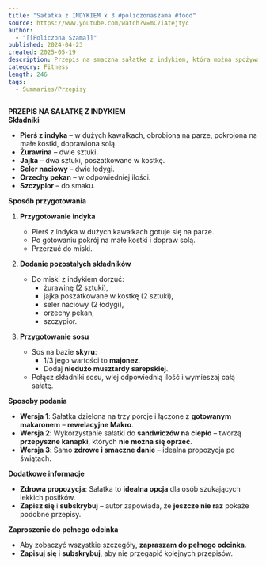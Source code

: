 ```yaml
---
title: "Sałatka z INDYKIEM x 3 #policzonaszama #food"
source: https://www.youtube.com/watch?v=mC7iAtejtyc
author:
  - "[[Policzona Szama]]"
published: 2024-04-23
created: 2025-05-19
description: Przepis na smaczna sałatke z indykiem, która można spożywać na różne sposoby, w tym jako kanapki, z makaronem lub jako zdrową opcję na świąteczne posiłki, wraz z szczegółowym opisem składników i sposobem przygotowania sosu.
category: Fitness
length: 246
tags:
  - Summaries/Przepisy
---
```



**PRZEPIS NA SAŁATKĘ Z INDYKIEM**  
**Składniki**  
- **Pierś z indyka** – w dużych kawałkach, obrobiona na parze, pokrojona na małe kostki, doprawiona solą.  
- **Żurawina** – dwie sztuki.  
- **Jajka** – dwa sztuki, poszatkowane w kostkę.  
- **Seler naciowy** – dwie łodygi.  
- **Orzechy pekan** – w odpowiedniej ilości.  
- **Szczypior** – do smaku.  

**Sposób przygotowania**  
1. **Przygotowanie indyka**  
   - Pierś z indyka w dużych kawałkach gotuje się na parze.  
   - Po gotowaniu pokrój na małe kostki i dopraw solą.  
   - Przerzuć do miski.  

2. **Dodanie pozostałych składników**  
   - Do miski z indykiem dorzuć:  
     - żurawinę (2 sztuki),  
     - jajka poszatkowane w kostkę (2 sztuki),  
     - seler naciowy (2 łodygi),  
     - orzechy pekan,  
     - szczypior.  

3. **Przygotowanie sosu**  
   - Sos na bazie **skyru**:  
     - 1/3 jego wartości to **majonez**.  
     - Dodaj **niedużo musztardy sarepskiej**.  
   - Połącz składniki sosu, wlej odpowiednią ilość i wymieszaj całą sałatę.  

**Sposoby podania**  
- **Wersja 1**: Sałatka dzielona na trzy porcje i łączone z **gotowanym makaronem** – **rewelacyjne Makro**.  
- **Wersja 2**: Wykorzystanie sałatki do **sandwiczów na ciepło** – tworzą **przepyszne kanapki**, których **nie można się oprzeć**.  
- **Wersja 3**: Samo **zdrowe i smaczne danie** – idealna propozycja po świątach.  

**Dodatkowe informacje**  
- **Zdrowa propozycja**: Sałatka to **idealna opcja** dla osób szukających lekkich posiłków.  
- **Zapisz się** i **subskrybuj** – autor zapowiada, że **jeszcze nie raz** pokaże podobne przepisy.  

**Zaproszenie do pełnego odcinka**  
- Aby zobaczyć wszystkie szczegóły, **zapraszam do pełnego odcinka**.  
- **Zapisuj się** i **subskrybuj**, aby nie przegapić kolejnych przepisów.